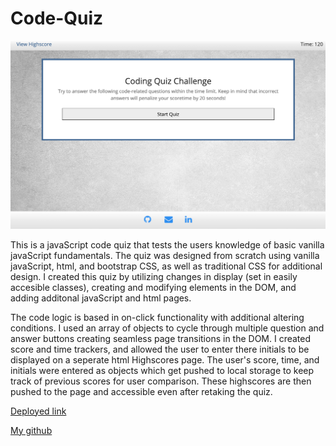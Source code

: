 # Code-Quiz
<img src="Assets/Images/Codequiz.png" width="700" >

This is a javaScript code quiz that tests the users knowledge of basic vanilla javaScript fundamentals. The quiz was designed from scratch using vanilla javaScript, html, and bootstrap CSS, as well as traditional CSS for additional design. I created this quiz by utilizing changes in display (set in easily accesible classes), creating and modifying elements in the DOM, and adding additonal javaScript and html pages. 

The code logic is based in on-click functionality with additional altering conditions. I used an array of objects to cycle through multiple question and answer buttons creating seamless page transitions in the DOM. I created score and time trackers, and allowed the user to enter there initials to be displayed on a seperate html Highscores page. The user's score, time, and initials were entered as objects which get pushed to local storage to keep track of previous scores for user comparison. These highscores are then pushed to the page and accessible even after retaking the quiz. 

[Deployed link](https://gary-bergman.github.io/Code-Quiz/)

[My github](https://github.com/Gary-Bergman)